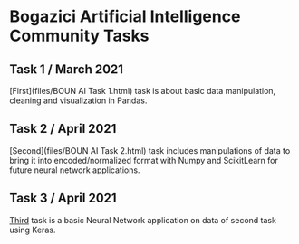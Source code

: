 # Bogazici Artificial Intelligence Community Tasks

## Task 1 / March 2021

[First](files/BOUN AI Task 1.html) task is about basic data manipulation, cleaning and visualization in Pandas.

## Task 2 / April 2021

[Second](files/BOUN AI Task 2.html) task includes manipulations of data to bring it into encoded/normalized format with Numpy and ScikitLearn for future neural network applications.

## Task 3 / April 2021

[Third](files/BOUN_AI_Task_3.html) task is a basic Neural Network application on data of second task using Keras.

